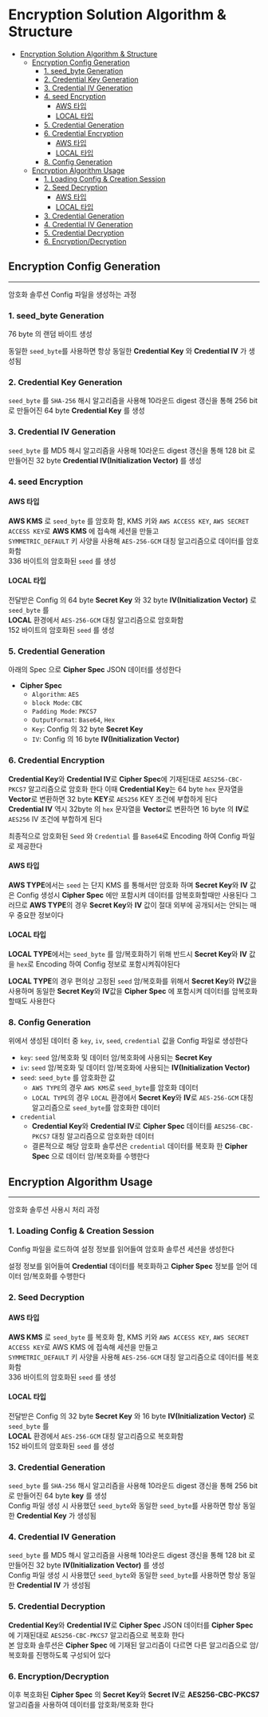 # Encryption Solution Algorithm & Structure

<!-- TOC -->
* [Encryption Solution Algorithm & Structure](#encryption-solution-algorithm--structure)
  * [Encryption Config Generation](#encryption-config-generation)
    * [1. seed_byte Generation](#1-seed_byte-generation)
    * [2. Credential Key Generation](#2-credential-key-generation)
    * [3. Credential IV Generation](#3-credential-iv-generation)
    * [4. seed Encryption](#4-seed-encryption)
      * [AWS 타입](#aws-타입)
      * [LOCAL 타입](#local-타입)
    * [5. Credential Generation](#5-credential-generation)
    * [6. Credential Encryption](#6-credential-encryption)
      * [AWS 타입](#aws-타입-1)
      * [LOCAL 타입](#local-타입-1)
    * [8. Config Generation](#8-config-generation)
  * [Encryption Algorithm Usage](#encryption-algorithm-usage)
    * [1. Loading Config & Creation Session](#1-loading-config--creation-session)
    * [2. Seed Decryption](#2-seed-decryption)
      * [AWS 타입](#aws-타입-2)
      * [LOCAL 타입](#local-타입-2)
    * [3. Credential Generation](#3-credential-generation)
    * [4. Credential IV Generation](#4-credential-iv-generation)
    * [5. Credential Decryption](#5-credential-decryption)
    * [6. Encryption/Decryption](#6-encryptiondecryption)
<!-- TOC -->

## Encryption Config Generation

---

암호화 솔루션 Config 파일을 생성하는 과정

### 1. seed_byte Generation

76 byte 의 랜덤 바이트 생성

동일한 `seed_byte`를 사용하면 항상 동일한 **Credential Key** 와 **Credential IV** 가 생성됨

### 2. Credential Key Generation

`seed_byte` 를 `SHA-256` 해시 알고리즘을 사용해 10라운드 digest 갱신을 통해 256 bit 로 만들어진 64 byte **Credential Key** 를 생성

### 3. Credential IV Generation

`seed_byte` 를 MD5 해시 알고리즘을 사용해 10라운드 digest 갱신을 통해 128 bit 로 만들어진 32 byte **Credential IV(Initialization Vector)** 를 생성

### 4. seed Encryption

#### AWS 타입
**AWS KMS** 로 `seed_byte` 를 암호화 함, KMS 키와 `AWS ACCESS KEY`, `AWS SECRET ACCESS KEY`로 **AWS KMS** 에 접속해 세션을 만들고  
`SYMMETRIC_DEFAULT` 키 사양을 사용해 `AES-256-GCM` 대칭 알고리즘으로 데이터를 암호화함  
336 바이트의 암호화된 `seed` 를 생성  

#### LOCAL 타입
전달받은 Config 의 64 byte **Secret Key** 와 32 byte **IV(Initialization Vector)** 로 `seed_byte` 를  
**LOCAL** 환경에서 `AES-256-GCM` 대칭 알고리즘으로 암호화함  
152 바이트의 암호화된 `seed` 를 생성

### 5. Credential Generation

아래의 Spec 으로 **Cipher Spec** JSON 데이터를 생성한다

- **Cipher Spec**
  - `Algorithm`: `AES`
  - `block Mode`: `CBC`
  - `Padding Mode`: `PKCS7`
  - `OutputFormat`: `Base64`, `Hex`
  - `Key`: Config 의 32 byte **Secret Key**
  - `IV`: Config 의 16 byte **IV(Initialization Vector)**

### 6. Credential Encryption

**Credential Key**와 **Credential IV**로 **Cipher Spec**에 기재된대로 `AES256-CBC-PKCS7` 알고리즘으로 암호화 한다 
이때 **Credential Key**는 64 byte `hex` 문자열을 **Vector**로 변환하면 32 byte **KEY**로 `AES256` KEY 조건에 부합하게 된다  
**Credential IV** 역시 32byte 의 `hex` 문자열을 **Vector**로 변환하면 16 byte 의 **IV**로 `AES256` IV 조건에 부합하게 된다

최종적으로 암호화된 `Seed` 와 `Credential` 를 `Base64`로 Encoding 하여 Config 파일로 제공한다

#### AWS 타입

**AWS TYPE**에서는 `seed` 는 단지 KMS 를 통해서만 암호화 하며 **Secret Key**와 **IV** 값은 Config 생성시 **Cipher Spec** 에만 포함시켜
데이터를 암복호화할때만 사용된다 그러므로 **AWS TYPE**의 경우 **Secret Key**와 **IV** 값이 절대 외부에 공개되서는 안되는 매우 중요한 정보이다

#### LOCAL 타입

**LOCAL TYPE**에서는 `seed_byte` 를 암/복호화하기 위해 반드시 **Secret Key**와 **IV** 값을 `hex`로 Encoding 하여 Config 정보로 포함시켜줘야된다

**LOCAL TYPE**의 경우 편의상 고정된 `seed` 암/복호화를 위해서 **Secret Key**와 **IV**값을 사용하며 동일한 **Secret Key**와 **IV**값을 **Cipher Spec** 에 포함시켜
데이터를 암복호화할때도 사용한다

### 8. Config Generation

위에서 생성된 데이터 중 `key`, `iv`, `seed`, `credential` 값을 Config 파일로 생성한다

- `key`: `seed` 암/복호화 및 데이터 암/복호화에 사용되는 **Secret Key**
- `iv`: `seed` 암/복호화 및 데이터 암/복호화에 사용되는 **IV(Initialization Vector)**
- `seed`: `seed_byte` 를 암호화한 값
  - `AWS TYPE`의 경우 `AWS KMS`로 `seed_byte`를 암호화 데이터
  - `LOCAL TYPE`의 경우 `LOCAL` 환경에서 **Secret Key**와 **IV**로 `AES-256-GCM` 대칭 알고리즘으로 `seed_byte`를 암호화한 데이터
- `credential`
  - **Credential Key**와 **Credential IV**로 **Cipher Spec** 데이터를 `AES256-CBC-PKCS7` 대칭 알고리즘으로 암호화한 데이터
  - 결론적으로 해당 암호화 솔루션은 `credential` 데이터를 복호화 한 **Cipher Spec** 으로 데이터 암/복호화를 수행한다

## Encryption Algorithm Usage

---

암호화 솔루션 사용시 처리 과정

### 1. Loading Config & Creation Session

Config 파일을 로드하여 설정 정보를 읽어들여 암호화 솔루션 세션을 생성한다

설정 정보를 읽어들여 **Credential** 데이터를 복호화하고 **Cipher Spec** 정보를 얻어 데이터 암/복호화를 수행한다

### 2. Seed Decryption

#### AWS 타입
**AWS KMS** 로 `seed_byte` 를 복호화 함, KMS 키와 `AWS ACCESS KEY`, `AWS SECRET ACCESS KEY`로 AWS KMS 에 접속해 세션을 만들고    
`SYMMETRIC_DEFAULT` 키 사양을 사용해 `AES-256-GCM` 대칭 알고리즘으로 데이터를 복호화함  
336 바이트의 암호화된 `seed` 를 생성  

#### LOCAL 타입
전달받은 Config 의 32 byte **Secret Key** 와 16 byte **IV(Initialization Vector)** 로 `seed_byte` 를  
**LOCAL** 환경에서 `AES-256-GCM` 대칭 알고리즘으로 복호화함  
152 바이트의 암호화된 `seed` 를 생성

### 3. Credential Generation

`seed_byte` 를 `SHA-256` 해시 알고리즘을 사용해 10라운드 digest 갱신을 통해 256 bit 로 만들어진 64 byte **key** 를 생성  
Config 파일 생성 시 사용했던 `seed_byte`와 동일한 `seed_byte`를 사용하면 항상 동일한 **Credential Key** 가 생성됨  

### 4. Credential IV Generation

`seed_byte` 를 MD5 해시 알고리즘을 사용해 10라운드 digest 갱신을 통해 128 bit 로 만들어진 32 byte **IV(Initialization Vector)** 를 생성  
Config 파일 생성 시 사용했던 `seed_byte`와 동일한 `seed_byte`를 사용하면 항상 동일한 **Credential IV** 가 생성됨

### 5. Credential Decryption

**Credential Key**와 **Credential IV**로 **Cipher Spec** JSON 데이터를 **Cipher Spec** 에 기재된대로 `AES256-CBC-PKCS7` 알고리즘으로 복호화 한다  
본 암호화 솔루션은 **Cipher Spec** 에 기재된 알고리즘이 다르면 다른 알고리즘으로 암/복호화를 진행하도록 구성되어 있다

### 6. Encryption/Decryption

이후 복호화된 **Cipher Spec** 의 **Secret Key**와 **Secret IV**로 **AES256-CBC-PKCS7** 알고리즘을 사용하여 데이터를 암호화/복호화 한다